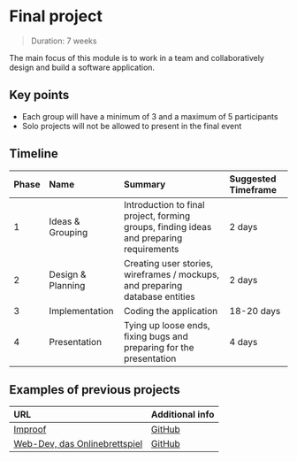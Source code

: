 # Final project

> Duration: 7 weeks

The main focus of this module is to work in a team and collaboratively design and build a software application.

## Key points

- Each group will have a minimum of 3 and a maximum of 5 participants
- Solo projects will not be allowed to present in the final event

## Timeline

| Phase | Name              | Summary                                                                                 | Suggested Timeframe |
| ----- | :---------------- | :-------------------------------------------------------------------------------------- | :------------------ |
| 1     | Ideas & Grouping  | Introduction to final project, forming groups, finding ideas and preparing requirements | 2 days              |
| 2     | Design & Planning | Creating user stories, wireframes / mockups, and preparing database entities            | 2 days              |
| 3     | Implementation    | Coding the application                                                                  | 18-20 days          |
| 4     | Presentation      | Tying up loose ends, fixing bugs and preparing for the presentation                     | 4 days              |

## Examples of previous projects

| URL                                                                                     | Additional info                                               |
| :-------------------------------------------------------------------------------------- | :------------------------------------------------------------ |
| [Improof](https://improof.info/)                                                        | [GitHub](https://github.com/BreffJaun/improof-FE)             |
| [Web-Dev, das Onlinebrettspiel](https://webdev-onlinebrettspiel-frontend.onrender.com/) | [GitHub](https://github.com/fbw35-AbschlussprojektBrettspiel) |
